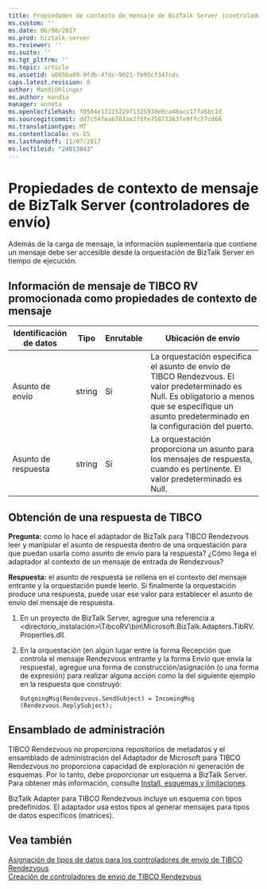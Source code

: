 ```yaml
---
title: Propiedades de contexto de mensaje de BizTalk Server (controladores de envío) | Documentos de Microsoft
ms.custom: ''
ms.date: 06/08/2017
ms.prod: biztalk-server
ms.reviewer: ''
ms.suite: ''
ms.tgt_pltfrm: ''
ms.topic: article
ms.assetid: a065ba89-9fdb-47dc-9021-fb95cf347cdc
caps.latest.revision: 8
author: MandiOhlinger
ms.author: mandia
manager: anneta
ms.openlocfilehash: f0504e13115229f1325938e8ca48acc17fa5bc1d
ms.sourcegitcommit: dd7c54feab783ae2f8fe75873363fe9ffc77cd66
ms.translationtype: MT
ms.contentlocale: es-ES
ms.lasthandoff: 11/07/2017
ms.locfileid: "24013843"
---
```

# <a name="biztalk-server-message-context-properties-send-handlers"></a>Propiedades de contexto de mensaje de BizTalk Server (controladores de envío)
Además de la carga de mensaje, la información suplementaria que contiene un mensaje debe ser accesible desde la orquestación de BizTalk Server en tiempo de ejecución.  
  
## <a name="tibco-rv-message-information-promoted-as-message-context-properties"></a>Información de mensaje de TIBCO RV promocionada como propiedades de contexto de mensaje  
  
|Identificación de datos|Tipo|Enrutable|Ubicación de envío|  
|-------------------------|----------|--------------|-------------------|  
|Asunto de envío|string|Sí|La orquestación especifica el asunto de envío de TIBCO Rendezvous. El valor predeterminado es Null. Es obligatorio a menos que se especifique un asunto predeterminado en la configuración del puerto.|  
|Asunto de respuesta|string|Sí|La orquestación proporciona un asunto para los mensajes de respuesta, cuando es pertinente. El valor predeterminado es Null.|  
  
## <a name="getting-a-tibco-reply"></a>Obtención de una respuesta de TIBCO  
 **Pregunta:** como lo hace el adaptador de BizTalk para TIBCO Rendezvous leer y manipular el asunto de respuesta dentro de una orquestación para que puedan usarla como asunto de envío para la respuesta? ¿Cómo llega el adaptador al contexto de un mensaje de entrada de Rendezvous?  
  
 **Respuesta:** el asunto de respuesta se rellena en el contexto del mensaje entrante y la orquestación puede leerlo. Si finalmente la orquestación produce una respuesta, puede usar ese valor para establecer el asunto de envío del mensaje de respuesta.  
  
1.  En un proyecto de BizTalk Server, agregue una referencia a <directorio_instalación>\TibcoRV\bin\Microsoft.BizTalk.Adapters.TibRV.Properties.dll.  
  
2.  En la orquestación (en algún lugar entre la forma Recepción que controla el mensaje Rendezvous entrante y la forma Envío que envía la respuesta), agregue una forma de construcción/asignación (o una forma de expresión) para realizar alguna acción como la del siguiente ejemplo en la respuesta que construyó:  
  
    ```  
    OutgoingMsg(Rendezvous.SendSubject) = IncomingMsg  
    (Rendezvous.ReplySubject);  
    ```  
## <a name="management-assembly"></a>Ensamblado de administración
TIBCO Rendezvous no proporciona repositorios de metadatos y el ensamblado de administración del Adaptador de Microsoft para TIBCO Rendezvous no proporciona capacidad de exploración ni generación de esquemas. Por lo tanto, debe proporcionar un esquema a BizTalk Server. Para obtener más información, consulte [Install, esquemas y limitaciones](../core/installing-biztalk-adapter-for-tibco-rendezvous.md).
  
 BizTalk Adapter para TIBCO Rendezvous incluye un esquema con tipos predefinidos. El adaptador usa estos tipos al generar mensajes para tipos de datos específicos (matrices).

  
## <a name="see-also"></a>Vea también  
 [Asignación de tipos de datos para los controladores de envío de TIBCO Rendezvous](../core/data-type-mapping-for-send-handlers-in-tibco-rendezvous.md)   
 [Creación de controladores de envío de TIBCO Rendezvous](../core/creating-tibco-rendezvous-send-handlers.md)